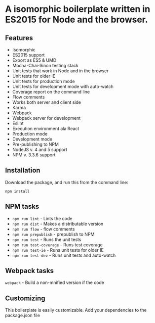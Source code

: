 # A isomorphic boilerplate written in ES2015 for Node and the browser.

## Features

* Isomorphic
* ES2015 support
* Export as ES5 & UMD
* Mocha-Chai-Sinon testing stack
* Unit tests that work in Node and in the browser
* Unit tests for older IE
* Unit tests for production mode
* Unit tests for development mode with auto-watch
* Coverage report on the command line
* Flow comments
* Works both server and client side
* Karma
* Webpack
* Webpack server for development
* Eslint
* Execution environment ala React
* Production mode
* Development mode
* Pre-publishing to NPM
* NodeJS v. 4 and 5 support
* NPM v. 3.3.6 support

## Installation

Download the package, and run this from the command line:

```
npm install 
```

## NPM tasks

* `npm run lint` - Lints the code
* `npm run dist` - Makes a distributable version
* `npm run flow` - flow comments
* `npm run prepublish` - prepublish to NPM
* `npm run test` - Runs the unit tests
* `npm run test-coverage` - Runs test coverage
* `npm run test-ie` - Runs unit tests for older IE
* `npm run test-dev` - Runs unit tests and auto-watch

## Webpack tasks

`webpack` - Build a non-mnified version if the code

## Customizing

This boilerplate is easily customizable. Add your dependencies to the package.json file




